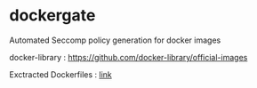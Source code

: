 # dockergate
Automated Seccomp policy generation for docker images 

docker-library : https://github.com/docker-library/official-images

Exctracted Dockerfiles : [link](./src/downloads)
